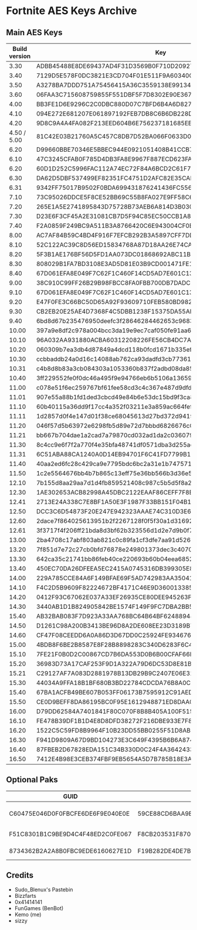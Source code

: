 # Fortnite AES Keys Archive

## Main AES Keys
| Build version           | Key | 
| ----------------------- | ---------------------------------------------------------------- |
| 3.30 | ADBB45488E8DE69437AD4F31D3569B0F710D2092799BFB1CE21D5CF9744097C3
| 3.40 | 7129D5E578F0DC3821E3CD704F01E511F9A60340CF5B4C850F3B0B6B5E80D0B9
| 3.50 | A3278BA7DDD751A75456415A36C3559138E99134D08958C44C2FD29E4BBF342B
| 3.60 | 06FAA3C715608759855F551DBF5F7D8302E90E3671CA1B54BAB55FB3E0890BE5
| 4.00 | BB3FE1D6E9296C2C0DBC880D07C7BFD6B4A6D8277D486446353B079B790CC434
| 4.10 | 094E272E681207E061897192FEB7DB8C6B6DB228D5B53080645348C18B8FB5D7
| 4.20 | 9D8C9A4A4FA082F213EED604B6E756237181685EEDA82216437617D7AA5231AF
| 4.50 / 5.00 | 81C42E03B21760A5C457C8DB7D52BA066F0633D0891FD9E37CF118F27687924A
| 6.20 | D99660BBE70346E5BBEC944E0921051408B41CCB753F0CFA945A0F941C333E3B
| 6.10 | 47C3245CFAB0F785D4DB3FA8E9967F887ECD623FA51308F1BD6BDB58FCFC6583
| 6.20 | 60D1D252C5996FAC112A74EC72F84A6BCD2C61F7050812F70D0928B41A3D682A
| 6.30 | DA62D5DBF537499EF82351FC4751D2AFC82E35CAF19945BDD02E3C6BB9462491
| 6.31 | 9342FF75017B9502F0BDA699431876241436FC556F1AE12E285E96D143FC8BDC
| 7.10 | 73C95026DDCE5F8CE52BB69C55B8FA027E9FF58C6211D9001095AAC2ABDE6714
| 7.20 | 265E1A5E2741895843D75728B73AEB6A814D3B0302FC69BE39BB3F408B9B54E6
| 7.30 | D23E6F3CF45A2E31081CB7D5F94C85EC50CCB1A804F8C90248F72FA3896912E4
| 7.40 | F2A0859F249BC9A511B3A8766420C6E943004CF0EAEE5B7CFFDB8F10953E994F
| 8.00 | AC7AF84B59C4BD4F916F7EFCB292B3A5897CFF7DD7A688AC8B3791A4EDF32E7B
| 8.10 | 52C122AC39C8D56ED15834768A87D18AA26E74CA694060B9E6BCC1C39C0852FA
| 8.20 | 5F3B1AE176BF56D5FD1AA073DC01868692ABC11B9186BB12D9235072BBAEE8E2
| 8.30 | 808029B1FA7BD3108E3AD5D81E03B9CD001471FE1546B9B902A52113E3C01CEE
| 8.40 | 67D061EFA8E049F7C62F1C460F14CD5AD7E601C13F3FB66F0FB090B72B721ACC
| 9.00 | 38C910C99FF26B29B98FBCC8FA0FBB700DB7DADCBCDCB71C4D443A047B7280CE
| 9.10 | 67D061EFA8E049F7C62F1C460F14CD5AD7E601C13F3FB66F0FB090B72B721ACC
| 9.20 | E47F0FE3C66BC50D65A92F93609710FEB580BD982017A7D3FC6DE7872197E0CA
| 9.30 | CB2EB20E25AE4D7368F4C5DBB1238F15375DA55ABAB4EF75305265E2AD294BAC
| 9.40 | 6bd8d67b235476950deefc3f28646284462653c968331f0796c155a882dabb8a
| 10.00 | 397a9e8df2c978a004bcc3da19e9ec7caf050fe91aa6e258cd5e24d83ff43e1a
| 10.10 | 96A032AA931880ACBA60312208226FE56CB4DC7A98C9728EF0C995FB6DD7B5A6
| 10.20 | 060309b7ea3db4d87849a4dcd118b0fcd1671b335efbf115ada26ead22c8ac0c
| 10.30 | ccbbaddb24a0d16c14088ab762ca93dadfd3cb773619cbf49a05a3bcc5ad920d
| 10.31 | c4b8d8b83a3cb084303a1053360b837f2adbd08da85292123ec01eedea054120
| 10.40 | 3ff229552fe0f0dc46a495f9e94766eb6b5106a136597c60e7132f413b7c016e
| 11.00 | c078e51f6ec259767bf61fee58cd3c4c367e487d9dfd9ef1c2d504bbc97360ee
| 11.01 | 907e55a88b1fd1ded3cbcd49e84b6e53dc15bd9f3ca8e5675379b8dc34d6b67b
| 11.10 | 60b40115a36dd9f17cc4a352f03211e3a859ac664fef7e7200930f849fd8a980
| 11.11 | 1d2857d0f4e147d01f38ce68045613d27bd372d941906c1736128179c2ea1798
| 11.20 | 046f57d5b63972e6298fb5d89e72d7bbbd6826676c081f3546b8e2e403a672e7
| 11.21 | bb667b704dae1a2cad7a79870cd032ad1da2c036079f976a0c373d18d85f5378
| 11.30 | 8c4cc9e6f7f2a770f4e35bfa48741df0571dba3d255ac021168721d0d8188647
| 11.31 | 6C51ABA88CA1240A0D14EB94701F6C41FD7799B102E9060D1E6C316993196FDF
| 11.40 | 40aa2ed6fc28c429ca9e7795bdc6bc2a31e1b747571d4ae4b598943690cba264
| 11.50 | 1c2e5564676bb4b7b865c13eff75e36bb566b3d36e5140786c9e602c33823c3f
| 12.10 | 7b155d8aa29aa7d1d4fb859521408c987c5b5d5f8a2641ee16f9ba256df64fc8
| 12.30 | 1AE302653ACB82998A45DBC2122EAAF86CEFF7F8E1D63B8F0D96562843BC28E9
| 12.41 | 2713E24A338C7E8BF1A50E3F1987F33BB151F04B192E89E940A623AB34F8502F
| 12.50 | DCC3C6D54873F20E247E942323AAAE74C310D3E6B01CCC5C87D3B0563F3EBC0C
| 12.60 | 2dace7f864025613951b2f2267128f0f5f30a1d31692c67178439ad109cec935
| 12.61 | 3f3717f4f206ff21bda8d3bf62b323556d1d2e7d9b0f7abd572d3cfe5b569fac
| 13.00 | 2ba4708c17abf803ab821c0c89fa1cf3dfe7aa91d526d2e11526bc1ac4e34d13
| 13.20 | 7f851d7e72c27cb0bfd76878e249801373dec3c40707af9a0c93fd7fc5153dbf
| 13.30 | 642ca35c21741bb86feb40ce220693b60b04eea685285e0a2d553d4631fd2aec
| 13.40 | 450EC70DA26DFEEA5EC2415A0745316DB399305E8A32FBE09E57B1FCC4BD771D
| 14.00 | 229A785CCE84A6F149BFAE69F5AD742983AA3504149A75F60313A1296B917763
| 14.10 | F4C2D5B9609F82224672BF4171C46E9D36001338520AF04B8F95593562D5CC9D
| 14.20 | 0412F93C67062E037A33EF26935CE80DEE945263F42D80FBDA0AB6A51B1D2805
| 14.30 | 3440AB1D1B824905842BE1574F149F9FC7DBA2BB566993E597402B4715A28BD5
| 15.40 | AB32BAB083F7D923A33AA768BC64B64BF62488948BD49FE61D95343492252558
| 14.50 | D1261C98A200B3413BE96D8A2DE608EE23D3189B7588F6D9851B9E7E14C3B6CF
| 14.60 | CF47F08CEEDD6A0A86D3D67DD0C25924FE934676B86A3777A36B7E353EB35C09
| 15.00 | 4BDB8F6BE2B8587E8F28B8898283C340D6283F6C4F58E4A41C3066D39E4637C2
| 15.10 | 7FE21F0B0D2C00867CD7B6DA553D0B6B00CFAF66E0BBB8D5365672AFB442E8EE
| 15.20 | 36983D73A17CAF253F9D1A322A79D6DC53D8E81B661B7564343F41D4835275D5
| 15.21 | C29127AF7A083D2881978B13DB29B9C2407E06E3186B16DFE55ADBF93E8C3252
| 15.30 | 44034A9FFA18B1BF680B3BD22784CDCDA76B8A0CF1F2DD333FA0B7C0A5BD92A0
| 15.40 | 67BA1ACFB49BE607B053FF06173B7595912C91AEDB9C59418713823FE335FBA4
| 15.50 | CE0D9BEFF8DA86195BC0F95E1612948871ED8DAA0E9199D18272F5C80853156A
| 16.00 | D79DD62584A7401841F80C070F8B8B405A100F51511E918ABF4EF2BB981BCA0A
| 16.10 | FE478B39DF1B1D4E8D8DFD38272F216DBE933E7F80ADCC45DC4108D70428F37D
| 16.20 | 1522C5C59FD8B9964F10B23DD55BB0255F51D8ABEF1CE7B6BBBBE3239AE18929
| 16.30 | F941D9809A67D9BD104273E3C649F4395B6B6A874D16515F404B50D6A9FFA5A4
| 16.40 | 87FBEB2D67828EDA151C34B330D0C24F4A364243314CE53AB52475490D6CE142
| 16.50 | 7412E4B98E3CEB374FBF9EB5654A5D7B785B18E3A997FAF8D22EFEEA00DF851E

## Optional Paks

| GUID | Key | Note | 
| ---- | ---------------------------------------------------------------- | ---------------- | 
| C60475E046D0F0FBCFE6DE6F9E040E0E | 59CE88CD6BAA9E6EC41EA712C75E22E8AC17C25E3E3E642AD7CD0448C751FB4F | Devourer Of Worlds Event
| F51C8301B1C9BE9D4C4F48ED2C0FE067 | F8CB203531F8705D4CAF89A335565582C7F71818234A3627DB24599F67C4EF40 | The Device (Doomsday)
| 8734362B2A2A8B0FBC9EDE6160627E1D | F19B282DE4DE7B3C63A08C6735F52B35FEB55DFA8C10A7E7C936F7BB8A3F5FA8 | Astronomical Event

## Credits

- Sudo_Blenux's Pastebin
- Bizzfarts
- 0x41414141
- FunGames (BenBot)
- Kemo (me)
- sizzy
